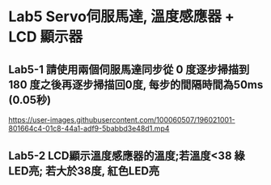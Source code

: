 # Lab5 Servo伺服馬達, 溫度感應器 + LCD 顯示器
## Lab5-1 請使用兩個伺服馬達同步從 0 度逐步掃描到 180 度之後再逐步掃描回0度, 每步的間隔時間為50ms (0.05秒)

https://user-images.githubusercontent.com/100060507/196021001-801664c4-01c8-44a1-adf9-5babbd3e48d1.mp4

## Lab5-2 LCD顯示溫度感應器的溫度;若溫度<38 綠LED亮; 若大於38度, 紅色LED亮
